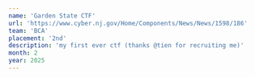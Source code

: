 ```yaml
---
name: 'Garden State CTF'
url: 'https://www.cyber.nj.gov/Home/Components/News/News/1598/186'
team: 'BCA'
placement: '2nd'
description: 'my first ever ctf (thanks @tien for recruiting me)'
month: 2
year: 2025
---
```

